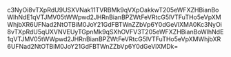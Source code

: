 c3NyOi8vTXpRdU9USXVNak11TVRBMk9qVXpOakkwT205eWFXZHBianBoWlhNdE1qVTJMV05tWWpwd2JHRnBianBPZWtFeVRtcG5lVTFuTHo5eVpXMWhjbXR6UFNad2NtOTBiM0JoY21GdFBTWnZZbVp6Y0dGeVlXMA0Kc3NyOi8vTXpRdU5qUXVNVEUyTGpnMk9qSXhOVFV3T205eWFXZHBianBoWlhNdE1qVTJMV05tWWpwd2JHRnBianBPZWtFeVRtcG5lVTFuTHo5eVpXMWhjbXR6UFNad2NtOTBiM0JoY21GdFBTWnZZbVp6Y0dGeVlXMDk=
